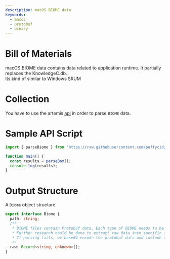 ```yaml
---
description: macOS BIOME data
keywords:
  - macos
  - protobuf
  - binary
---
```


# Bill of Materials

macOS BIOME data contains data related to application runtime. It partially
replaces the KnowledgeC.db.\
Its kind of similar to Windows SRUM

# Collection

You have to use the artemis [api](../../API/overview.md) in order to parse
`BIOME` data.

# Sample API Script

```typescript
import { parseBiome } from "https://raw.githubusercontent.com/puffycid/artemis-api/master/mod.ts";

function main() {
  const results = parseBom();
  console.log(results);
}
```

# Output Structure

A `Biome` object structure

```typescript
export interface Biome {
  path: string;
  /**
   * BIOME files contain Protobuf data. Each type of BIOME needs to be extracted.
   * Further research could be done to extract raw data into specific interfaces
   * If parsing fails, we base64 encode the protobuf data and include that
   */
  raw: Record<string, unknown>[];
}
```
